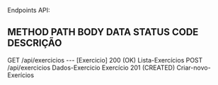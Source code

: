 Endpoints API:

METHOD      PATH              BODY              DATA        STATUS CODE       DESCRIÇÃO
------------------------------------------------------------
GET         /api/exercicios   ---               [Exercicio] 200 (OK)        Lista-Exercícios
POST        /api/exercicios   Dados-Exercicio   Exercício   201 (CREATED)   Criar-novo-Exerícios 


